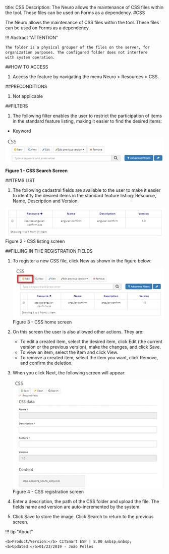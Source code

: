 title: CSS
Description: The Neuro allows the maintenance of CSS files within the tool. These files can be used on Forms as a dependency.
#CSS

The Neuro allows the maintenance of CSS files within the tool. These files can be used on Forms as a dependency.  

!!! Abstract "ATTENTION"

    The folder is a physical grouper of the files on the server, for organization purposes. The configured folder does not interfere         with system operation.

##HOW TO ACCESS  

1.  Access the feature by navigating the menu Neuro > Resources > CSS.  

##PRECONDITIONS  

1.  Not applicable

##FILTERS  

1.  The following filter enables the user to restrict the participation of items
    in the standard feature listing, making it easier to find the desired items:  

 - Keyword   

![Screenshot](images/CSS-Filters.png)  

**Figure 1 - CSS Search Screen**  

##ITEMS LIST

1. The following cadastral fields are available to the user to make it easier to identify the desired items in the standard feature listing: Resource, Name, Description and Version.    

![Screenshot](images/CSS-Item-List.png)   
Figure 2 - CSS listing screen  

##FILLING IN THE REGISTRATION FIELDS

1. To register a new CSS file, click New as shown in the figure below:  

    ![Screenshot](images/CSS-Filling.png)  
    Figure 3 - CSS home screen  

2. On this screen the user is also allowed other actions. They are:  
 
     - To edit a created item, select the desired item, click Edit (the current version or the previous version), make the changes, and      click Save.  
     - To view an item, select the item and click View.  
     - To remove a created item, select the item you want, click Remove, and confirm the deletion.  

3. When you click Next, the following screen will appear:  
 
    ![Screenshot](images/CSS-registration.png)   
    Figure 4 - CSS registration screen  

4. Enter a description, the path of the CSS folder and upload the file. The fields name and version are auto-incremented by the system.  
5. Click Save to store the image. Click Search to return to the previous screen.  


!!! tip "About"

    <b>Product/Version:</b> CITSmart ESP | 8.00 &nbsp;&nbsp;
    <b>Updated:</b>01/23/2019 - João Pelles  

